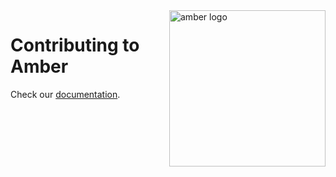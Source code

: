 <img src="assets/amber.png" alt="amber logo" width="250" align="right" />

# Contributing to Amber
Check our [documentation](https://docs.amber-lang.com/contribute/contribute).